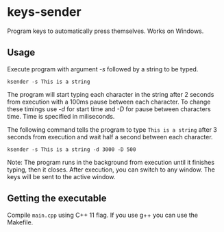 # keys-sender
Program keys to automatically press themselves. Works on Windows.

## Usage
Execute program with argument *-s* followed by a string to be typed. 

`ksender -s This is a string`

The program will start typing each character in the string after 2 seconds from execution with a 100ms pause between each character. To change these timings use *-d* for start time and *-D* for pause between characters time. Time is specified in miliseconds.

The following command tells the program to type `This is a string` after 3 seconds from execution and wait half a second between each character.

`ksender -s This is a string -d 3000 -D 500`

Note: The program runs in the background from execution until it finishes typing, then it closes. After execution, you can switch to any window. The keys will be sent to the active window.

## Getting the executable
Compile `main.cpp` using C++ 11 flag. If you use g++ you can use the Makefile.
